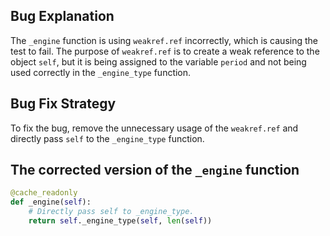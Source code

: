 ## Bug Explanation
The `_engine` function is using `weakref.ref` incorrectly, which is causing the test to fail. The purpose of `weakref.ref` is to create a weak reference to the object `self`, but it is being assigned to the variable `period` and not being used correctly in the `_engine_type` function.

## Bug Fix Strategy
To fix the bug, remove the unnecessary usage of the `weakref.ref` and directly pass `self` to the `_engine_type` function.

## The corrected version of the `_engine` function
```python
@cache_readonly
def _engine(self):
    # Directly pass self to _engine_type.
    return self._engine_type(self, len(self))
```